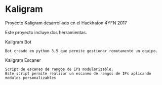 # Kaligram
Proyecto Kaligram desarrollado en el Hackhaton 4YFN 2017

Este proyecto incluye dos herramientas.


Kaligram Bot

    Bot creado en python 3.5 que permite gestionar remotamente un equipo.


Kaligram Escaner

    Script de escaneo de rangos de IPs modularizable.
    Este script permite realizar un escaneo de rangos de IPs aplicando modulos personalizables